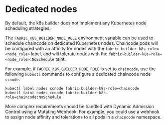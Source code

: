# Dedicated nodes

By default, the k8s builder does not implement any Kubernetes node scheduling strategies.

The `FABRIC_K8S_BUILDER_NODE_ROLE` environment variable can be used to schedule chaincode on dedicated Kubernetes nodes.
Chaincode pods will be configured with an affinity for nodes with the `fabric-builder-k8s-role=<node_role>` label, and will tolerate nodes with the `fabric-builder-k8s-role=<node_role>:NoSchedule` taint.

For example, if `FABRIC_K8S_BUILDER_NODE_ROLE` is set to `chaincode`, use the following `kubectl` commands to configure a dedicated chaincode node `ccnode`.

```shell
kubectl label nodes ccnode fabric-builder-k8s-role=chaincode
kubectl taint nodes ccnode fabric-builder-k8s-role=chaincode:NoSchedule
```

More complex requirements should be handled with Dynamic Admission Control using a Mutating Webhook.
For example, you could use a webhook to assign node affinity and tolerations to all pods in a `chaincode` namespace.

